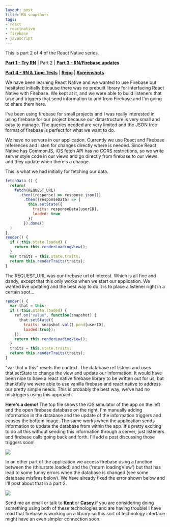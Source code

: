 ```yaml
---
layout: post
title: RN snapshots
tags:
- react
- reactnative
- firebase
- javascript
---
```


This is part 2 of 4 of the React Native series.

**[Part 1 - Try RN](/try-RN "Getting Started")** | Part 2 | **[Part 3 - RN/Firebase updates](/RN-updates "React Native & Firebase Updates")**

**[Part 4 - RN & Tape Tests](/tape-tests "Testing in React Native using Tape")** | **[Repo](https://github.com/TheTinyBullets/Katfish_Xcode)** | **[Screenshots](http://katfish.me)**

We have been learning React Native and we wanted to use Firebase but hesitated initially because there was no prebuilt library for interfacing React Native with Firebase. We kept at it, and we were able to build listeners that take and triggers that send information to and from Firebase and I'm going to share them here.

I've been using firebase for small projects and I was really interested in using firebase for our project because our datastructure is very small and easy to manage. The queries needed are very limited and the JSON tree format of firebase is perfect for what we want to do.

We have no servers in our application. Currently we use React and Firebase references and listen for changes directly where is needed. Since React Native has CommonJS, iOS fetch API has no CORS restrictions, so we write server style code in our views and go directly from firebase to our views and they update when there's a change.

This is what we had initially for fetching our data.

```javascript
fetchData () {
  return(
    fetch(REQUEST_URL)
      .then((response) => response.json())
        .then((responseData) => {
          this.setState({
            traits: responseData[userID],
            loaded: true
          })
        }).done()
  )
},
render() {
  if (!this.state.loaded) {
    return this.renderLoadingView();
  }
  var traits = this.state.traits;
  return this.renderTraits(traits);
}
```

The REQUEST_URL was our firebase url of interest. Which is all fine and dandy, except that this only works when we start our application. We wanted live updating and the best way to do it is to place a listener right in a certain spot...

```javascript
render() {
  var that = this;
  if (!this.state.loaded) {
    ref.on("value", function(snapshot) {
      that.setState({
        traits: snapshot.val().pond[userID],
        loaded:true});
    });
    return this.renderLoadingView();
  }
  traits = this.state.traits;
  return this.renderTraits(traits);
}
```
"var that = this" resets the context. The database ref listens and uses that.setState to change the view and update our information. It would have been nice to have a react native firebase library to be written out for us, but thankfully we were able to use vanilla firebase and react native to address our pretty simple needs. This is probably the best way, we've had no mistriggers using this approach.

**Here's a demo!** The top file shows the iOS simulator of the app on the left and the open firebase database on the right. I'm manually adding information in the database and the update of the information triggers and causes the bottom image. The same works when the application sends information to update the database from within the app. It's pretty exciting to do all this without sending this information through a server, just listeners and firebase calls going back and forth. I'll add a post discussing those triggers soon!

<img src="beforeafter.png"/>

In an other part of the application we access firebase using a function between the (this.state.loaded) and the ('return loadingView') but that has lead to some funny errors when the database is changed (see some database misfires below). We have already fixed the error shown below and I'll post about that in a part 2.

<img src="Phones.jpg"/>

Send me an email or talk to **<a href="http://kent10ou.github.io"> Kent </a>** or **<a href="http://ceditoph.github.io/"> Casey </a>** if you are considering doing something using both of these technologies and are having trouble! I have read that firebase is working on a library so this sort of technology interface might have an even simpler connection soon.

<!--*We set out initially to use our unique facebook ID to vote on personality characteristics of friends we had, a way of making a more curated profile than we could make individually. Unfortunately, facebook's new Graph API doesn't issue out this individual ID via the graph database, but rather sends a new facebook ID tied to sessions, every 60 days or upon logout, we will lose the ability to use this ID and we'll have to start over.* -->
